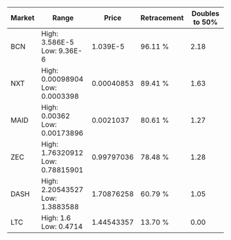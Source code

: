 | Market | Range | Price| Retracement | Doubles to 50% |
| --- | --- | --- | --- | --- |
| BCN | High: 3.586E-5<br />Low: 9.36E-6 | 1.039E-5 | 96.11 % | 2.18 |
| NXT | High: 0.00098904<br />Low: 0.0003398 | 0.00040853 | 89.41 % | 1.63 |
| MAID | High: 0.00362<br />Low: 0.00173896 | 0.0021037 | 80.61 % | 1.27 |
| ZEC | High: 1.76320912<br />Low: 0.78815901 | 0.99797036 | 78.48 % | 1.28 |
| DASH | High: 2.20543527<br />Low: 1.3883588 | 1.70876258 | 60.79 % | 1.05 |
| LTC | High: 1.6<br />Low: 0.4714 | 1.44543357 | 13.70 % | 0.00 |
